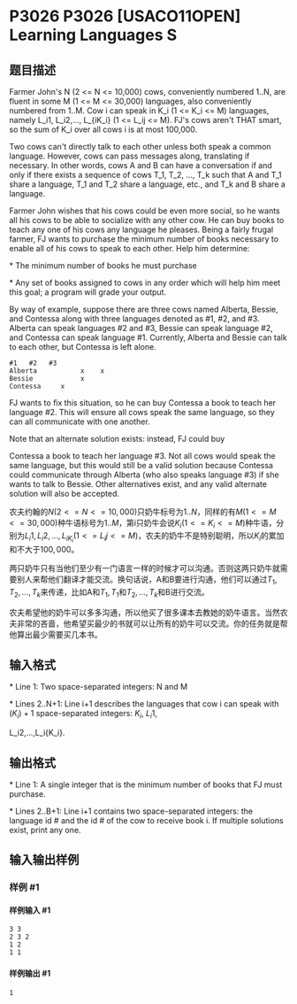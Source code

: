 # P3026 P3026 [USACO11OPEN] Learning Languages S

## 题目描述

Farmer John's N (2 <= N <= 10,000) cows, conveniently numbered 1..N, are fluent in some M (1 <= M <= 30,000) languages, also conveniently numbered from 1..M. Cow i can speak in K\_i (1 <= K\_i <= M) languages, namely L\_i1, L\_i2,..., L\_{iK\_i} (1 <= L\_ij <= M). FJ's cows aren't THAT smart, so the sum of K\_i over all cows i is at most 100,000.

Two cows can't directly talk to each other unless both speak a common language. However, cows can pass messages along, translating if necessary. In other words, cows A and B can have a conversation if and only if there exists a sequence of cows T\_1, T\_2, ..., T\_k such that A and T\_1 share a language, T\_1 and T\_2 share a language, etc., and T\_k and B share a language.

Farmer John wishes that his cows could be even more social, so he wants all his cows to be able to socialize with any other cow. He can buy books to teach any one of his cows any language he pleases. Being a fairly frugal farmer, FJ wants to purchase the minimum number of books necessary to enable all of his cows to speak to each other. Help him determine:

\* The minimum number of books he must purchase

\* Any set of books assigned to cows in any order which will help him meet this goal; a program will grade your output.

By way of example, suppose there are three cows named Alberta, Bessie, and Contessa along with three languages denoted as #1, #2, and #3. Alberta can speak languages #2 and #3, Bessie can speak language #2, and Contessa can speak language #1. Currently, Alberta and Bessie can talk to each other, but Contessa is left alone.

```
#1   #2   #3
Alberta           x    x
Bessie            x
Contessa     x
```
FJ wants to fix this situation, so he can buy Contessa a book to teach her language #2. This will ensure all cows speak the same language, so they can all communicate with one another.

Note that an alternate solution exists: instead, FJ could buy

Contessa a book to teach her language #3. Not all cows would speak the same language, but this would still be a valid solution because Contessa could communicate through Alberta (who also speaks language #3) if she wants to talk to Bessie. Other alternatives exist, and any valid alternate solution will also be accepted.

农夫约翰的$N(2<=N<=10,000)$只奶牛标号为$1..N$，同样的有$M(1<=M<=30,000)$种牛语标号为$1..M$，第i只奶牛会说$K_i(1<=K_i<=M)$种牛语，分别为$L_i1,L_i2,…,L_{iK_i}(1<=L_ij<=M)$，农夫的奶牛不是特别聪明，所以$K_i$的累加和不大于$100,000$。

两只奶牛只有当他们至少有一门语言一样的时候才可以沟通。否则这两只奶牛就需要别人来帮他们翻译才能交流。换句话说，A和B要进行沟通，他们可以通过$T_1,T_2,…,T_k$来传递，比如A和$T_1,T_1$和$T_2,…,T_k$和B进行交流。

农夫希望他的奶牛可以多多沟通，所以他买了很多课本去教她的奶牛语言。当然农夫非常的吝啬，他希望买最少的书就可以让所有的奶牛可以交流。你的任务就是帮他算出最少需要买几本书。


## 输入格式

\* Line 1: Two space-separated integers: N and M

\* Lines 2..N+1: Line i+1 describes the languages that cow i can speak with $(K_i)+1$ space-separated integers: $K_i$, $L_i1$,

L\_i2,...,L\_i{K\_i}. 



## 输出格式

\* Line 1: A single integer that is the minimum number of books that FJ must purchase.

\* Lines 2..B+1: Line i+1 contains two space-separated integers: the language id # and the id # of the cow to receive book i. If multiple solutions exist, print any one.


## 输入输出样例

### 样例 #1

#### 样例输入 #1

```
3 3 
2 3 2 
1 2 
1 1
```

#### 样例输出 #1

```
1
```
